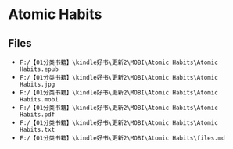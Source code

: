 # Atomic Habits

## Files

- `F:/【01分类书籍】\kindle好书\更新2\MOBI\Atomic Habits\Atomic Habits.epub`
- `F:/【01分类书籍】\kindle好书\更新2\MOBI\Atomic Habits\Atomic Habits.jpg`
- `F:/【01分类书籍】\kindle好书\更新2\MOBI\Atomic Habits\Atomic Habits.mobi`
- `F:/【01分类书籍】\kindle好书\更新2\MOBI\Atomic Habits\Atomic Habits.pdf`
- `F:/【01分类书籍】\kindle好书\更新2\MOBI\Atomic Habits\Atomic Habits.txt`
- `F:/【01分类书籍】\kindle好书\更新2\MOBI\Atomic Habits\files.md`
